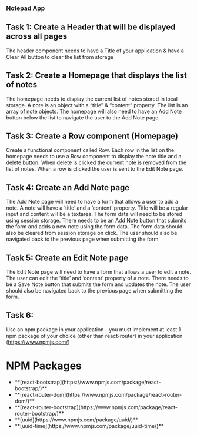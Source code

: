 ### Notepad App

## Task 1: Create a Header that will be displayed across all pages

The header component needs to have a Title of your application & have a Clear All button to clear
the list from storage

## Task 2: Create a Homepage that displays the list of notes

The homepage needs to display the current list of notes stored in local storage.
A note is an object with a “title” & “content” property. The list is an array of note objects.
The homepage will also need to have an Add Note button below the list to navigate the user to
the Add Note page.

## Task 3: Create a Row component (Homepage)

Create a functional component called Row.
Each row in the list on the homepage needs to use a Row component to display the note title and
a delete button.
When delete is clicked the current note is removed from the list of notes.
When a row is clicked the user is sent to the Edit Note page.

## Task 4: Create an Add Note page

The Add Note page will need to have a form that allows a user to add a note.
A note will have a ‘title’ and a ‘content’ property.
Title will be a regular input and content will be a textarea.
The form data will need to be stored using session storage.
There needs to be an Add Note button that submits the form and adds a new note using the form
data. The form data should also be cleared from session storage on click. The user should also be
navigated back to the previous page when submitting the form

## Task 5: Create an Edit Note page

The Edit Note page will need to have a form that allows a user to edit a note.
The user can edit the ‘title’ and ‘content’ property of a note.
There needs to be a Save Note button that submits the form and updates the note. The user
should also be navigated back to the previous page when submitting the form.

## Task 6:

Use an npm package in your application - you must implement at least 1 npm package of your
choice (other than react-router) in your application (https://www.npmjs.com/)

# NPM Packages

<ul>
<li>**[react-bootstrap](https://www.npmjs.com/package/react-bootstrap/)**</li>
<li>**[react-router-dom](https://www.npmjs.com/package/react-router-dom/)**</li>
<li>**[react-router-bootstrap](https://www.npmjs.com/package/react-router-bootstrap/)**</li>
<li>**[uuid](https://www.npmjs.com/package/uuid/)**</li>
<li>**[uuid-time](https://www.npmjs.com/package/uuid-time/)**</li>
</ul>
